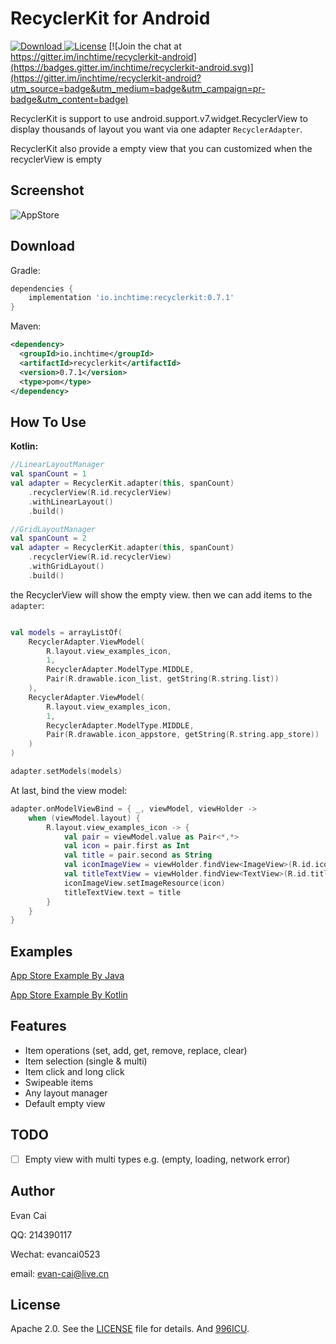 RecyclerKit for Android
=======================

[ ![Download](https://api.bintray.com/packages/inchtime/maven/recyclerkit/images/download.svg) ](https://bintray.com/inchtime/maven/recyclerkit/_latestVersion) [![License](https://img.shields.io/badge/license-Apache%202-blue.svg)](https://www.apache.org/licenses/LICENSE-2.0) [![Join the chat at https://gitter.im/inchtime/recyclerkit-android](https://badges.gitter.im/inchtime/recyclerkit-android.svg)](https://gitter.im/inchtime/recyclerkit-android?utm_source=badge&utm_medium=badge&utm_campaign=pr-badge&utm_content=badge)

RecyclerKit is support to use android.support.v7.widget.RecyclerView to display thousands of layout you want via one adapter `RecyclerAdapter`.

RecyclerKit also provide a empty view that you can customized when the recyclerView is empty

Screenshot
----------

![AppStore](https://github.com/inchtime/recyclerkit-android/blob/master/recourse/appstore.gif)

Download
--------

Gradle:

```gradle
dependencies {
    implementation 'io.inchtime:recyclerkit:0.7.1'
}
```

Maven:

```xml
<dependency>
  <groupId>io.inchtime</groupId>
  <artifactId>recyclerkit</artifactId>
  <version>0.7.1</version>
  <type>pom</type>
</dependency>
```

How To Use
----------------------

**Kotlin:**

```kotlin
//LinearLayoutManager
val spanCount = 1
val adapter = RecyclerKit.adapter(this, spanCount)
    .recyclerView(R.id.recyclerView)
    .withLinearLayout()
    .build()
```

```kotlin
//GridLayoutManager
val spanCount = 2
val adapter = RecyclerKit.adapter(this, spanCount)
    .recyclerView(R.id.recyclerView)
    .withGridLayout()
    .build()
```

the RecyclerView will show the empty view.
then we can add items to the `adapter`:

```kotlin

val models = arrayListOf(
    RecyclerAdapter.ViewModel(
        R.layout.view_examples_icon,
        1,
        RecyclerAdapter.ModelType.MIDDLE,
        Pair(R.drawable.icon_list, getString(R.string.list))
    ),
    RecyclerAdapter.ViewModel(
        R.layout.view_examples_icon,
        1,
        RecyclerAdapter.ModelType.MIDDLE,
        Pair(R.drawable.icon_appstore, getString(R.string.app_store))
    )
)

adapter.setModels(models)

```

At last, bind the view model:

```kotlin
adapter.onModelViewBind = { _, viewModel, viewHolder ->
    when (viewModel.layout) {
        R.layout.view_examples_icon -> {
            val pair = viewModel.value as Pair<*,*>
            val icon = pair.first as Int
            val title = pair.second as String
            val iconImageView = viewHolder.findView<ImageView>(R.id.iconImageView)
            val titleTextView = viewHolder.findView<TextView>(R.id.titleTextView)
            iconImageView.setImageResource(icon)
            titleTextView.text = title
        }
    }
}
```

Examples
------

[App Store Example By Java][AppStoreExampleJava]

[App Store Example By Kotlin][AppStoreExampleKotlin]

Features
------
- Item operations (set, add, get, remove, replace, clear)
- Item selection (single & multi)
- Item click and long click
- Swipeable items
- Any layout manager
- Default empty view

TODO
------
- [ ] Empty view with multi types e.g. (empty, loading, network error)

Author
------

Evan Cai

QQ: 214390117

Wechat: evancai0523

email: evan-cai@live.cn

License
-------

Apache 2.0. See the [LICENSE][license] file for details.
And [996ICU][996icu].

[AppStoreExampleJava]: https://github.com/inchtime/recyclerkit-android/blob/master/app/src/main/java/io/inchtime/recyclerkit/example/activity/AppStoreJavaExampleActivity.java
[AppStoreExampleKotlin]: https://github.com/inchtime/recyclerkit-android/blob/master/app/src/main/java/io/inchtime/recyclerkit/example/activity/AppStoreExampleActivity.kt
[license]: https://github.com/inchtime/recyclerkit-android/blob/master/LICENSE
[996icu]: https://raw.githubusercontent.com/996icu/996.ICU/master/LICENSE.996icu.zh-hans
